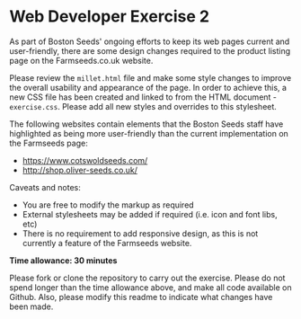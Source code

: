 # Web Developer Exercise 2

As part of Boston Seeds' ongoing efforts to keep its web pages current and user-friendly, there are some design changes required to the product listing page on the Farmseeds.co.uk website. 

Please review the `millet.html` file and make some style changes to improve the overall usability and appearance of the page. In order to achieve this, a new CSS file has been created and linked to from the HTML document - `exercise.css`. Please add all new styles and overrides to this stylesheet.

The following websites contain elements that the Boston Seeds staff have highlighted as being more user-friendly than the current implementation on the Farmseeds page:

- https://www.cotswoldseeds.com/
- http://shop.oliver-seeds.co.uk/

Caveats and notes:

- You are free to modify the markup as required
- External stylesheets may be added if required (i.e. icon and font libs, etc)
- There is no requirement to add responsive design, as this is not currently a feature of the Farmseeds website.

**Time allowance: 30 minutes**

Please fork or clone the repository to carry out the exercise. Please do not spend longer than the time allowance above, and make all code available on Github. Also, please modify this readme to indicate what changes have been made. 